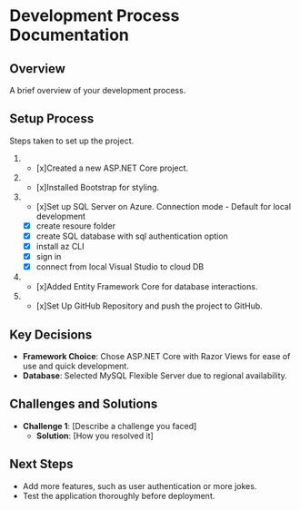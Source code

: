 # Development Process Documentation

## Overview
A brief overview of your development process.

## Setup Process
Steps taken to set up the project.

1. - [x]Created a new ASP.NET Core project.
2. - [x]Installed Bootstrap for styling.
3. - [x]Set up SQL Server on Azure. Connection mode - Default for local development
	- [x] create resoure folder
	- [x] create SQL database with sql authentication option
	- [x] install az CLI
	- [x] sign in 
	- [x] connect from local Visual Studio to cloud DB
4. - [x]Added Entity Framework Core for database interactions.
5. - [x]Set Up GitHub Repository and push the project to GitHub. 

## Key Decisions
- **Framework Choice**: Chose ASP.NET Core with Razor Views for ease of use and quick development.
- **Database**: Selected MySQL Flexible Server due to regional availability.

## Challenges and Solutions
- **Challenge 1**: [Describe a challenge you faced]
  - **Solution**: [How you resolved it]

## Next Steps
- Add more features, such as user authentication or more jokes.
- Test the application thoroughly before deployment.

